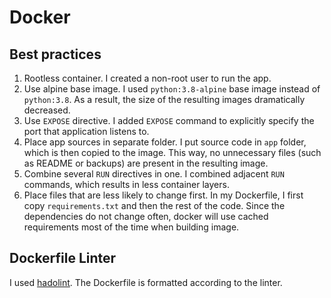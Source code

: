 # Docker

## Best practices
1. Rootless container. I created a non-root user to run the app.
2. Use alpine base image. I used `python:3.8-alpine` base image instead of `python:3.8`. As a result, the size of the resulting images dramatically decreased.
3. Use `EXPOSE` directive. I added `EXPOSE` command to explicitly specify the port that application listens to.
4. Place app sources in separate folder. I put source code in `app` folder, which is then copied to the image. This way, no unnecessary files (such as README or backups) are present in the resulting image.
5. Combine several `RUN` directives in one. I combined adjacent `RUN` commands, which results in less container layers.
6. Place files that are less likely to change first. In my Dockerfile, I first copy `requirements.txt` and then the rest of the code. Since the dependencies do not change often, docker will use cached requirements most of the time when building image.

## Dockerfile Linter
I used [hadolint](https://github.com/hadolint/hadolint). The Dockerfile is formatted according to the linter.